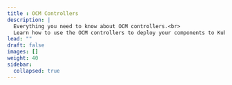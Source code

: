 ```yaml
---
title : OCM Controllers
description: |
  Everything you need to know about OCM controllers.<br>
  Learn how to use the OCM controllers to deploy your components to Kubernetes.
lead: ""
draft: false
images: []
weight: 40
sidebar:
  collapsed: true
---
```

